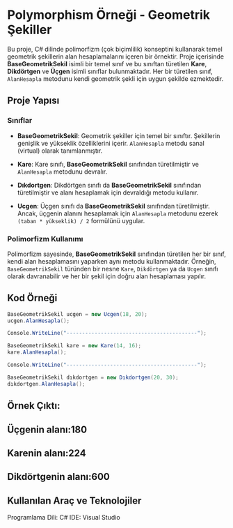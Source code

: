 # Polymorphism Örneği - Geometrik Şekiller

Bu proje, C# dilinde polimorfizm (çok biçimlilik) konseptini kullanarak temel geometrik şekillerin alan hesaplamalarını içeren bir örnektir. Proje içerisinde **BaseGeometrikSekil** isimli bir temel sınıf ve bu sınıftan türetilen **Kare**, **Dikdörtgen** ve **Üçgen** isimli sınıflar bulunmaktadır. Her bir türetilen sınıf, `AlanHesapla` metodunu kendi geometrik şekli için uygun şekilde ezmektedir.

## Proje Yapısı

### Sınıflar

- **BaseGeometrikSekil**: Geometrik şekiller için temel bir sınıftır. Şekillerin genişlik ve yükseklik özelliklerini içerir. `AlanHesapla` metodu sanal (virtual) olarak tanımlanmıştır.
  
- **Kare**: Kare sınıfı, **BaseGeometrikSekil** sınıfından türetilmiştir ve `AlanHesapla` metodunu devralır.

- **Dıkdortgen**: Dikdörtgen sınıfı da **BaseGeometrikSekil** sınıfından türetilmiştir ve alanı hesaplamak için devraldığı metodu kullanır.

- **Ucgen**: Üçgen sınıfı da **BaseGeometrikSekil** sınıfından türetilmiştir. Ancak, üçgenin alanını hesaplamak için `AlanHesapla` metodunu ezerek `(taban * yükseklik) / 2` formülünü uygular.

### Polimorfizm Kullanımı

Polimorfizm sayesinde, **BaseGeometrikSekil** sınıfından türetilen her bir sınıf, kendi alan hesaplamasını yaparken aynı metodu kullanmaktadır. Örneğin, `BaseGeometrikSekil` türünden bir nesne `Kare`, `Dikdörtgen` ya da `Ucgen` sınıfı olarak davranabilir ve her bir şekil için doğru alan hesaplaması yapılır.

## Kod Örneği

```csharp
BaseGeometrikSekil ucgen = new Ucgen(18, 20);
ucgen.AlanHesapla();

Console.WriteLine("------------------------------------------");

BaseGeometrikSekil kare = new Kare(14, 16);
kare.AlanHesapla();

Console.WriteLine("------------------------------------------");

BaseGeometrikSekil dıkdortgen = new Dıkdortgen(20, 30);
dıkdortgen.AlanHesapla();
```

## Örnek Çıktı:

Üçgenin alanı:180
-------------------------------
Karenin alanı:224
--------------------------------
Dikdörtgenin alanı:600
---------------------------------

## Kullanılan Araç ve Teknolojiler
Programlama Dili: C# IDE: Visual Studio



